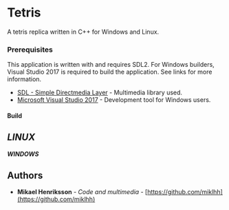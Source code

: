 # Tetris
A tetris replica written in C++ for Windows and Linux.

### Prerequisites
This application is written with and requires SDL2. For Windows builders, Visual Studio 2017 is required to build the application. See links for more information.

* [SDL - Simple Directmedia Layer](https://www.libsdl.org/) - Multimedia library used.
* [Microsoft Visual Studio 2017](https://www.visualstudio.com/) - Development tool for Windows users.

#### Build
***LINUX***
---
***WINDOWS***


## Authors
* **Mikael Henriksson** - *Code and multimedia* - [https://github.com/miklhh](https://github.com/miklhh)
